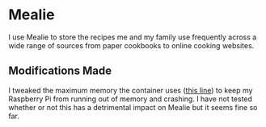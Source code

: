 # Mealie
I use Mealie to store the recipes me and my family use frequently across a wide range of sources from paper cookbooks to online cooking websites.

## Modifications Made
I tweaked the maximum memory the container uses ([this line](https://github.com/RooRay/DockerCompose/blob/db36fdb260401a4eaa066a141fa8e5334fa9eed4/mealie/docker-compose.yml#L11)) to keep my Raspberry Pi from running out of memory and crashing. I have not tested whether or not this has a detrimental impact on Mealie but it seems fine so far.
